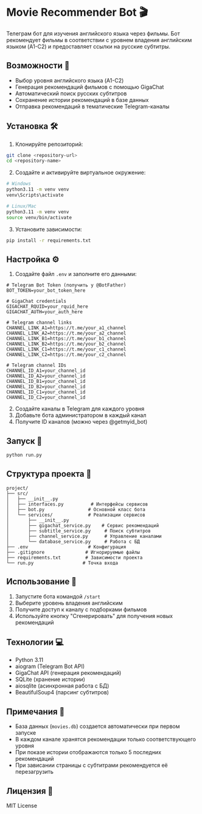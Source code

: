 # Movie Recommender Bot 🎬

Телеграм бот для изучения английского языка через фильмы. Бот рекомендует фильмы в соответствии с уровнем владения английским языком (A1-C2) и предоставляет ссылки на русские субтитры.

## Возможности 🚀

- Выбор уровня английского языка (A1-C2)
- Генерация рекомендаций фильмов с помощью GigaChat
- Автоматический поиск русских субтитров
- Сохранение истории рекомендаций в базе данных
- Отправка рекомендаций в тематические Telegram-каналы

## Установка 🛠

1. Клонируйте репозиторий:
```bash
git clone <repository-url>
cd <repository-name>
```

2. Создайте и активируйте виртуальное окружение:
```bash
# Windows
python3.11 -m venv venv
venv\Scripts\activate

# Linux/Mac
python3.11 -m venv venv
source venv/bin/activate
```

3. Установите зависимости:
```bash
pip install -r requirements.txt
```

## Настройка ⚙️

1. Создайте файл `.env` и заполните его данными:
```env
# Telegram Bot Token (получить у @BotFather)
BOT_TOKEN=your_bot_token_here

# GigaChat credentials
GIGACHAT_RQUID=your_rquid_here
GIGACHAT_AUTH=your_auth_here

# Telegram channel links
CHANNEL_LINK_A1=https://t.me/your_a1_channel
CHANNEL_LINK_A2=https://t.me/your_a2_channel
CHANNEL_LINK_B1=https://t.me/your_b1_channel
CHANNEL_LINK_B2=https://t.me/your_b2_channel
CHANNEL_LINK_C1=https://t.me/your_c1_channel
CHANNEL_LINK_C2=https://t.me/your_c2_channel

# Telegram channel IDs
CHANNEL_ID_A1=your_channel_id
CHANNEL_ID_A2=your_channel_id
CHANNEL_ID_B1=your_channel_id
CHANNEL_ID_B2=your_channel_id
CHANNEL_ID_C1=your_channel_id
CHANNEL_ID_C2=your_channel_id
```

2. Создайте каналы в Telegram для каждого уровня
3. Добавьте бота администратором в каждый канал
4. Получите ID каналов (можно через @getmyid_bot)

## Запуск 🚀

```bash
python run.py
```

## Структура проекта 📁

```
project/
├── src/
│   ├── __init__.py
│   ├── interfaces.py          # Интерфейсы сервисов
│   ├── bot.py                # Основной класс бота
│   └── services/             # Реализации сервисов
│       ├── __init__.py
│       ├── gigachat_service.py    # Сервис рекомендаций
│       ├── subtitle_service.py     # Поиск субтитров
│       ├── channel_service.py      # Управление каналами
│       └── database_service.py     # Работа с БД
├── .env                      # Конфигурация
├── .gitignore               # Игнорируемые файлы
├── requirements.txt         # Зависимости проекта
└── run.py                  # Точка входа
```

## Использование 📱

1. Запустите бота командой `/start`
2. Выберите уровень владения английским
3. Получите доступ к каналу с подборками фильмов
4. Используйте кнопку "Сгенерировать" для получения новых рекомендаций

## Технологии 💻

- Python 3.11
- aiogram (Telegram Bot API)
- GigaChat API (генерация рекомендаций)
- SQLite (хранение истории)
- aiosqlite (асинхронная работа с БД)
- BeautifulSoup4 (парсинг субтитров)

## Примечания 📝

- База данных (`movies.db`) создается автоматически при первом запуске
- В каждом канале хранятся рекомендации только соответствующего уровня
- При показе истории отображаются только 5 последних рекомендаций
- При зависании страницы с субтитрами рекомендуется её перезагрузить

## Лицензия 📄

MIT License 
